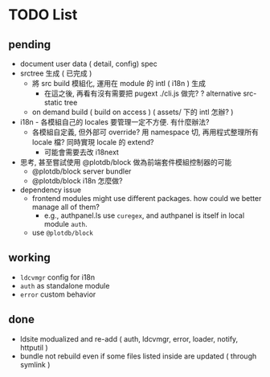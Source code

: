 # TODO List

## pending

 - document user data ( detail, config) spec
 - srctree 生成 ( 已完成 )
   - 將 src build 模組化, 運用在 module 的 intl ( i18n ) 生成
     - 在這之後, 再看有沒有需要把 pugext ./cli.js 做完?
     ? alternative src-static tree
   - on demand build ( build on access ) ( assets/ 下的 intl 怎辦? )
 - i18n - 各模組自己的 locales 要管理一定不方便. 有什麼辦法?
   - 各模組自定義, 但外部可 override? 用 namespace 切, 再用程式整理所有 locale 檔? 同時實現 locale 的 extend?
     - 可能會需要去改 i18next
 - 思考, 甚至嘗試使用 @plotdb/block 做為前端套件模組控制器的可能
   - @plotdb/block server bundler
   - @plotdb/block i18n 怎麼做?
 - dependency issue
   - frontend modules might use different packages. how could we better manage all of them?
     - e.g., authpanel.ls use `curegex`, and authpanel is itself in local module `auth`.
   - use `@plotdb/block`

## working

 - `ldcvmgr` config for i18n
 - `auth` as standalone module
 - `error` custom behavior

## done

 - ldsite modualized and re-add ( auth, ldcvmgr, error, loader, notify, httputil )
 - bundle not rebuild even if some files listed inside are updated ( through symlink )
